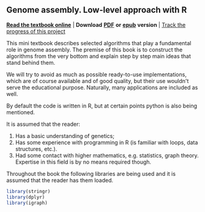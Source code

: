 ## Genome assembly. Low-level approach with R 

[**Read the textbook online**](https://officialprofile.github.io/GenomeAssembly/) | **Download** [**PDF**](https://raw.githubusercontent.com/officialprofile/GenomeAssembly/main/Genome-Assembly.pdf) **or** [**epub**](https://raw.githubusercontent.com/officialprofile/GenomeAssembly/main/Genome-Assembly.epub) **version** | [Track the progress of this project](https://github.com/users/officialprofile/projects/2)

This mini textbook describes selected algorithms that play a fundamental role in genome assembly. The premise of this book is to construct the algorithms from the very bottom and explain step by step main ideas that stand behind them.

We will try to avoid as much as possible ready-to-use implementations, which are of course available and of good quality, but their use wouldn't serve the educational purpose. Naturally, many applications are included as well.

By default the code is written in R, but at certain points python is also being mentioned.

It is assumed that the reader:
1. Has a basic understanding of genetics;
2. Has some experience with programming in R (is familiar with loops, data structures, etc.).
3. Had some contact with higher mathematics, e.g. statistics, graph theory. Expertise in this field is by no means required though.

Throughout the book the following libraries are being used and it is assumed that the reader has them loaded.

```r
library(stringr)
library(dplyr)
library(igraph)
```

